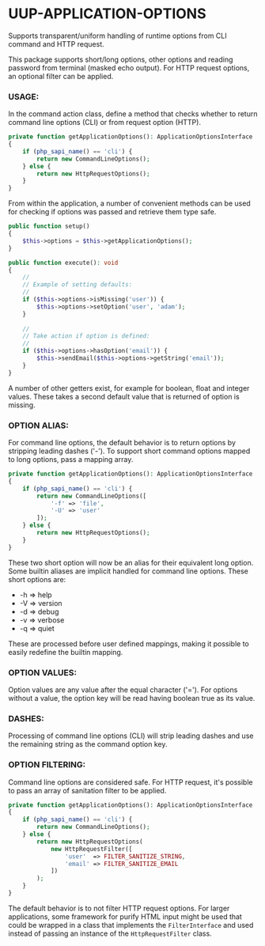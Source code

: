 UUP-APPLICATION-OPTIONS
=======================================================================

Supports transparent/uniform handling of runtime options from CLI command and HTTP request. 

This package supports short/long options, other options and reading password from terminal (masked echo output). For
HTTP request options, an optional filter can be applied.

### USAGE:

In the command action class, define a method that checks whether to return command line options (CLI) or from request
option (HTTP).

```php
private function getApplicationOptions(): ApplicationOptionsInterface
{
    if (php_sapi_name() == 'cli') {
        return new CommandLineOptions();
    } else {
        return new HttpRequestOptions();
    }
}
```

From within the application, a number of convenient methods can be used for checking if options was passed and retrieve
them type safe.

```php
public function setup() 
{
    $this->options = $this->getApplicationOptions();
}

public function execute(): void 
{
    // 
    // Example of setting defaults:
    // 
    if ($this->options->isMissing('user')) {
        $this->options->setOption('user', 'adam');
    }
    
    // 
    // Take action if option is defined:
    // 
    if ($this->options->hasOption('email')) {
        $this->sendEmail($this->options->getString('email'));
    }
}
```

A number of other getters exist, for example for boolean, float and integer values. These takes a second default value
that is returned of option is missing.

### OPTION ALIAS:

For command line options, the default behavior is to return options by stripping leading dashes ('-'). To support short
command options mapped to long options, pass a mapping array.

```php
private function getApplicationOptions(): ApplicationOptionsInterface
{
    if (php_sapi_name() == 'cli') {
        return new CommandLineOptions([
            '-f' => 'file',
            '-U' => 'user'
        ]);
    } else {
        return new HttpRequestOptions();
    }
}
```

These two short option will now be an alias for their equivalent long option. Some builtin aliases are implicit 
handled for command line options. These short options are:

* -h => help
* -V => version
* -d => debug
* -v => verbose
* -q => quiet

These are processed before user defined mappings, making it possible to easily redefine the builtin mapping.

### OPTION VALUES:

Option values are any value after the equal character ('='). For options without a value, the option key will be read
having boolean true as its value.

### DASHES:

Processing of command line options (CLI) will strip leading dashes and use the remaining string as the command option
key.

### OPTION FILTERING:

Command line options are considered safe. For HTTP request, it's possible to pass an array of sanitation filter to be
applied.

```php
private function getApplicationOptions(): ApplicationOptionsInterface
{
    if (php_sapi_name() == 'cli') {
        return new CommandLineOptions();
    } else {
        return new HttpRequestOptions(
            new HttpRequestFilter([
                'user'  => FILTER_SANITIZE_STRING,
                'email' => FILTER_SANITIZE_EMAIL
            ])
        );
    }
}
```

The default behavior is to not filter HTTP request options. For larger applications, some framework for purify HTML
input might be used that could be wrapped in a class that implements the `FilterInterface` and used instead of passing
an instance of the `HttpRequestFilter` class.

